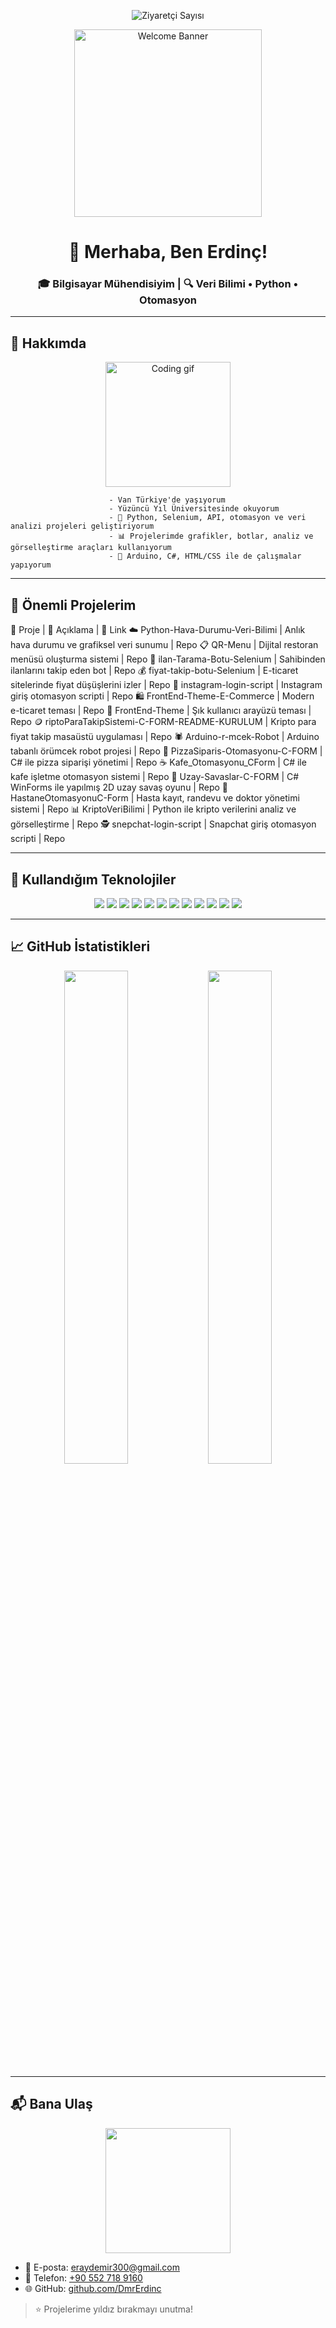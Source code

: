 
<p align="center">
  <img src="https://komarev.com/ghpvc/?username=DmrErdinc&label=Ziyaretçi+Sayısı&color=0e75b6&style=flat" alt="Ziyaretçi Sayısı" />
</p>
<p align="center">
  <img src="https://media.giphy.com/media/78XCFBGOlS6keY1Bil/giphy.gif" width="300" alt="Welcome Banner">
</p>

<h1 align="center">👋 Merhaba, Ben Erdinç!</h1>
        <h3 align="center">🎓 Bilgisayar Mühendisiyim | 
            🔍 Veri Bilimi • Python • Otomasyon </h3>

---

## 🚀 Hakkımda

<p align="center">
  <img src="https://media.giphy.com/media/u1WhXLjwgcXpHJBMRM/giphy.gif" width="200" alt="Coding gif" />
</p>

                          - Van Türkiye'de yaşıyorum
                          - Yüzüncü Yıl Üniversitesinde okuyorum
                          - 🤖 Python, Selenium, API, otomasyon ve veri analizi projeleri geliştiriyorum
                          - 📊 Projelerimde grafikler, botlar, analiz ve görselleştirme araçları kullanıyorum
                          - 🔧 Arduino, C#, HTML/CSS ile de çalışmalar yapıyorum

---

## 📂 Önemli Projelerim

📁 Proje | 📄 Açıklama | 🔗 Link
☁️ Python-Hava-Durumu-Veri-Bilimi | Anlık hava durumu ve grafiksel veri sunumu | Repo
📋 QR-Menu | Dijital restoran menüsü oluşturma sistemi | Repo
📣 ilan-Tarama-Botu-Selenium | Sahibinden ilanlarını takip eden bot | Repo
💰 fiyat-takip-botu-Selenium | E-ticaret sitelerinde fiyat düşüşlerini izler | Repo
🔐 instagram-login-script | Instagram giriş otomasyon scripti | Repo
🛍️ FrontEnd-Theme-E-Commerce | Modern e-ticaret teması | Repo
🎨 FrontEnd-Theme | Şık kullanıcı arayüzü teması | Repo
🪙 riptoParaTakipSistemi-C-FORM-README-KURULUM | Kripto para fiyat takip masaüstü uygulaması | Repo
🕷️ Arduino-r-mcek-Robot | Arduino tabanlı örümcek robot projesi | Repo
🍕 PizzaSiparis-Otomasyonu-C-FORM | C# ile pizza siparişi yönetimi | Repo
☕ Kafe_Otomasyonu_CForm | C# ile kafe işletme otomasyon sistemi | Repo
🚀 Uzay-Savaslar-C-FORM | C# WinForms ile yapılmış 2D uzay savaş oyunu | Repo
🏥 HastaneOtomasyonuC-Form | Hasta kayıt, randevu ve doktor yönetimi sistemi | Repo
📊 KriptoVeriBilimi | Python ile kripto verilerini analiz ve görselleştirme | Repo
🕵️ snepchat-login-script | Snapchat giriş otomasyon scripti | Repo

---

## 🧰 Kullandığım Teknolojiler

<p align="center">
  <img src="https://img.shields.io/badge/Python-3776AB?style=for-the-badge&logo=python&logoColor=white" />
  <img src="https://img.shields.io/badge/Pandas-150458?style=for-the-badge&logo=pandas&logoColor=white" />
  <img src="https://img.shields.io/badge/NumPy-013243?style=for-the-badge&logo=numpy&logoColor=white" />
  <img src="https://img.shields.io/badge/Veri%20Bilimi-%23F7931E?style=for-the-badge&logo=chart-bar&logoColor=white" />
  <img src="https://img.shields.io/badge/C%2B%2B-00599C?style=for-the-badge&logo=c%2B%2B&logoColor=white" />
  <img src="https://img.shields.io/badge/C%23-68217A?style=for-the-badge&logo=c-sharp&logoColor=white" />
  <img src="https://img.shields.io/badge/C%23%20Form-68217A?style=for-the-badge&logo=windows&logoColor=white" />
  <img src="https://img.shields.io/badge/OOP-%23007ACC?style=for-the-badge&logo=code&logoColor=white" />
  <img src="https://img.shields.io/badge/Selenium-43B02A?style=for-the-badge&logo=selenium&logoColor=white" />
  <img src="https://img.shields.io/badge/Arduino-00979D?style=for-the-badge&logo=arduino&logoColor=white" />
  <img src="https://img.shields.io/badge/HTML5-E34F26?style=for-the-badge&logo=html5&logoColor=white" />
  <img src="https://img.shields.io/badge/CSS3-1572B6?style=for-the-badge&logo=css3&logoColor=white" />
</p>

---





## 📈 GitHub İstatistikleri

<p align="center">
  <img src="https://github-readme-stats.vercel.app/api?username=DmrErdinc&show_icons=true&theme=tokyonight" width="45%" />
  <img src="https://github-readme-stats.vercel.app/api/top-langs/?username=DmrErdinc&layout=compact&theme=tokyonight" width="45%" />
</p>

---

## 📬 Bana Ulaş
<p align="center">
  <img src="https://media.giphy.com/media/KpOqvmCFdNMhF0pQb7/giphy.gif" width="200" />
</p>

- 📧 E-posta: [eraydemir300@gmail.com](mailto:eraydemir300@gmail.com)
- 📱 Telefon: [+90 552 718 9160](tel:+905527189160)
- 🌐 GitHub: [github.com/DmrErdinc](https://github.com/DmrErdinc)

> ⭐ Projelerime yıldız bırakmayı unutma!

